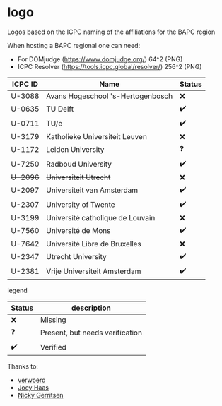 # logo
Logos based on the ICPC naming of the affiliations for the BAPC region

When hosting a BAPC regional one can need:
- For DOMjudge (https://www.domjudge.org/) 64^2 (PNG)
- ICPC Resolver (https://tools.icpc.global/resolver/) 256^2 (PNG)

| ICPC ID | Name | Status |
|---|---|---|
| U-3088 | Avans Hogeschool 's-Hertogenbosch| :x: |
| U-0635 | TU Delft | :heavy_check_mark: |
| U-0711 | TU/e | :heavy_check_mark: |
| U-3179 | Katholieke Universiteit Leuven | :x: |
| U-1172 | Leiden University | :question: |
| U-7250 | Radboud University | :heavy_check_mark: |
| ~~U-2096~~ | ~~Universiteit Utrecht~~ | :x:  |
| U-2097 | Universiteit van Amsterdam | :heavy_check_mark: |
| U-2307 | University of Twente | :heavy_check_mark: |
| U-3199 | Université catholique de Louvain | :x: |
| U-7560 | Université de Mons | :heavy_check_mark: |
| U-7642 | Université Libre de Bruxelles | :x: |
| U-2347 | Utrecht University | :heavy_check_mark: |
| U-2381 | Vrije Universiteit Amsterdam | :heavy_check_mark: |

legend

| Status | description |
|---|---|
| :x: | Missing |
| :question: | Present, but needs verification |
| :heavy_check_mark: | Verified

Thanks to:
- [verwoerd](https://github.com/verwoerd)
- [Joey Haas](https://github.com/0xJoey)
- [Nicky Gerritsen](https://github.com/nickygerritsen)
